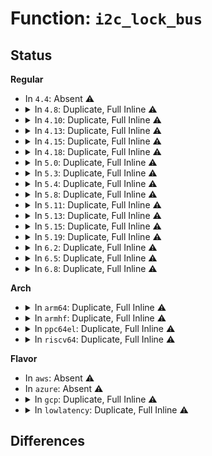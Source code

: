 # Function: <code>i2c_lock_bus</code>

## Status
<b>Regular</b>
<ul>
<li>
In <code>4.4</code>: Absent ⚠️
</li>
<li>
<details>
<summary>In <code>4.8</code>: Duplicate, Full Inline ⚠️</summary>

**Collision:** Static Duplication

**Inline:** Full

**Transformation:** False

**Instances:**

```
In drivers/mfd/88pm860x-i2c.c (ffffffff815d0460)
Location: include/linux/i2c.h:598
Inline: True
Inline callers:
  - drivers/mfd/88pm860x-i2c.c:pm860x_page_bulk_read
  - drivers/mfd/88pm860x-i2c.c:pm860x_page_reg_write
```
```
In drivers/i2c/i2c-core.c (ffffffff816da666)
Location: include/linux/i2c.h:598
Inline: True
Inline callers:
  - drivers/i2c/i2c-core.c:i2c_slave_register
  - drivers/i2c/i2c-core.c:i2c_smbus_xfer
  - drivers/i2c/i2c-core.c:i2c_transfer
```
</details>
</li>
<li>
<details>
<summary>In <code>4.10</code>: Duplicate, Full Inline ⚠️</summary>

**Collision:** Static Duplication

**Inline:** Full

**Transformation:** False

**Instances:**

```
In drivers/mfd/88pm860x-i2c.c (ffffffff815fd074)
Location: include/linux/i2c.h:620
Inline: True
Inline callers:
  - drivers/mfd/88pm860x-i2c.c:pm860x_page_bulk_read
  - drivers/mfd/88pm860x-i2c.c:pm860x_page_reg_write
```
```
In drivers/i2c/i2c-core.c (ffffffff8170beba)
Location: include/linux/i2c.h:620
Inline: True
Inline callers:
  - drivers/i2c/i2c-core.c:i2c_smbus_xfer
  - drivers/i2c/i2c-core.c:i2c_transfer
```
</details>
</li>
<li>
<details>
<summary>In <code>4.13</code>: Duplicate, Full Inline ⚠️</summary>

**Collision:** Static Duplication

**Inline:** Full

**Transformation:** False

**Instances:**

```
In drivers/mfd/88pm860x-i2c.c (ffffffff81610e14)
Location: include/linux/i2c.h:635
Inline: True
Inline callers:
  - drivers/mfd/88pm860x-i2c.c:pm860x_page_bulk_read
  - drivers/mfd/88pm860x-i2c.c:pm860x_page_reg_write
```
```
In drivers/i2c/i2c-core-base.c (ffffffff817208cc)
Location: include/linux/i2c.h:635
Inline: True
Inline callers:
  - drivers/i2c/i2c-core-base.c:i2c_transfer
```
```
In drivers/i2c/i2c-core-smbus.c (ffffffff81722ec6)
Location: include/linux/i2c.h:635
Inline: True
Inline callers:
  - drivers/i2c/i2c-core-smbus.c:i2c_smbus_xfer
```
</details>
</li>
<li>
<details>
<summary>In <code>4.15</code>: Duplicate, Full Inline ⚠️</summary>

**Collision:** Static Duplication

**Inline:** Full

**Transformation:** False

**Instances:**

```
In drivers/mfd/88pm860x-i2c.c (ffffffff816796a7)
Location: include/linux/i2c.h:637
Inline: True
Inline callers:
  - drivers/mfd/88pm860x-i2c.c:pm860x_page_bulk_read
  - drivers/mfd/88pm860x-i2c.c:pm860x_page_reg_write
```
```
In drivers/i2c/i2c-core-base.c (ffffffff81791c14)
Location: include/linux/i2c.h:637
Inline: True
Inline callers:
  - drivers/i2c/i2c-core-base.c:i2c_transfer
```
```
In drivers/i2c/i2c-core-smbus.c (ffffffff817942c6)
Location: include/linux/i2c.h:637
Inline: True
Inline callers:
  - drivers/i2c/i2c-core-smbus.c:i2c_smbus_xfer
```
</details>
</li>
<li>
<details>
<summary>In <code>4.18</code>: Duplicate, Full Inline ⚠️</summary>

**Collision:** Static Duplication

**Inline:** Full

**Transformation:** False

**Instances:**

```
In drivers/mfd/88pm860x-i2c.c (ffffffff816b515c)
Location: include/linux/i2c.h:726
Inline: True
Inline callers:
  - drivers/mfd/88pm860x-i2c.c:pm860x_page_bulk_read
  - drivers/mfd/88pm860x-i2c.c:pm860x_page_reg_write
```
```
In drivers/i2c/i2c-core-base.c (ffffffff817d45f8)
Location: include/linux/i2c.h:726
Inline: True
Inline callers:
  - drivers/i2c/i2c-core-base.c:i2c_transfer
```
```
In drivers/i2c/i2c-core-smbus.c (ffffffff817d6e2a)
Location: include/linux/i2c.h:726
Inline: True
Inline callers:
  - drivers/i2c/i2c-core-smbus.c:i2c_smbus_xfer
```
</details>
</li>
<li>
<details>
<summary>In <code>5.0</code>: Duplicate, Full Inline ⚠️</summary>

**Collision:** Static Duplication

**Inline:** Full

**Transformation:** False

**Instances:**

```
In drivers/mfd/88pm860x-i2c.c (ffffffff816d63bc)
Location: include/linux/i2c.h:734
Inline: True
Inline callers:
  - drivers/mfd/88pm860x-i2c.c:pm860x_page_bulk_read
  - drivers/mfd/88pm860x-i2c.c:pm860x_page_reg_write
```
```
In drivers/i2c/i2c-core-base.c (ffffffff817fb778)
Location: include/linux/i2c.h:734
Inline: True
Inline callers:
  - drivers/i2c/i2c-core-base.c:i2c_transfer
```
```
In drivers/i2c/i2c-core-smbus.c (ffffffff817fe1e5)
Location: include/linux/i2c.h:734
Inline: True
Inline callers:
  - drivers/i2c/i2c-core-smbus.c:i2c_smbus_xfer
```
</details>
</li>
<li>
<details>
<summary>In <code>5.3</code>: Duplicate, Full Inline ⚠️</summary>

**Collision:** Static Duplication

**Inline:** Full

**Transformation:** False

**Instances:**

```
In drivers/mfd/88pm860x-i2c.c (ffffffff81711b8c)
Location: include/linux/i2c.h:753
Inline: True
Inline callers:
  - drivers/mfd/88pm860x-i2c.c:pm860x_page_bulk_read
  - drivers/mfd/88pm860x-i2c.c:pm860x_page_reg_write
```
```
In drivers/i2c/i2c-core-base.c (ffffffff8183c518)
Location: include/linux/i2c.h:753
Inline: True
```
```
In drivers/i2c/i2c-core-smbus.c (ffffffff8183f3ec)
Location: include/linux/i2c.h:753
Inline: True
```
</details>
</li>
<li>
<details>
<summary>In <code>5.4</code>: Duplicate, Full Inline ⚠️</summary>

**Collision:** Static Duplication

**Inline:** Full

**Transformation:** False

**Instances:**

```
In drivers/mfd/88pm860x-i2c.c (ffffffff81735e8c)
Location: include/linux/i2c.h:753
Inline: True
Inline callers:
  - drivers/mfd/88pm860x-i2c.c:pm860x_page_bulk_read
  - drivers/mfd/88pm860x-i2c.c:pm860x_page_reg_write
```
```
In drivers/i2c/i2c-core-base.c (ffffffff8186df18)
Location: include/linux/i2c.h:753
Inline: True
```
```
In drivers/i2c/i2c-core-smbus.c (ffffffff81870d8c)
Location: include/linux/i2c.h:753
Inline: True
```
</details>
</li>
<li>
<details>
<summary>In <code>5.8</code>: Duplicate, Full Inline ⚠️</summary>

**Collision:** Static Duplication

**Inline:** Full

**Transformation:** False

**Instances:**

```
In drivers/mfd/88pm860x-i2c.c (ffffffff817f348c)
Location: include/linux/i2c.h:755
Inline: True
Inline callers:
  - drivers/mfd/88pm860x-i2c.c:pm860x_page_bulk_read
  - drivers/mfd/88pm860x-i2c.c:pm860x_page_reg_write
```
```
In drivers/i2c/i2c-core-base.c (ffffffff81941f8f)
Location: include/linux/i2c.h:755
Inline: True
Inline callers:
  - drivers/i2c/i2c-core-base.c:i2c_transfer
```
```
In drivers/i2c/i2c-core-smbus.c (ffffffff81944dc0)
Location: include/linux/i2c.h:755
Inline: True
```
</details>
</li>
<li>
<details>
<summary>In <code>5.11</code>: Duplicate, Full Inline ⚠️</summary>

**Collision:** Static Duplication

**Inline:** Full

**Transformation:** False

**Instances:**

```
In drivers/mfd/88pm860x-i2c.c (ffffffff818070ec)
Location: include/linux/i2c.h:763
Inline: True
Inline callers:
  - drivers/mfd/88pm860x-i2c.c:pm860x_page_bulk_read
  - drivers/mfd/88pm860x-i2c.c:pm860x_page_reg_write
```
```
In drivers/i2c/i2c-core-base.c (ffffffff819482df)
Location: include/linux/i2c.h:763
Inline: True
Inline callers:
  - drivers/i2c/i2c-core-base.c:i2c_transfer
```
```
In drivers/i2c/i2c-core-smbus.c (ffffffff8194ae00)
Location: include/linux/i2c.h:763
Inline: True
```
</details>
</li>
<li>
<details>
<summary>In <code>5.13</code>: Duplicate, Full Inline ⚠️</summary>

**Collision:** Static Duplication

**Inline:** Full

**Transformation:** False

**Instances:**

```
In drivers/mfd/88pm860x-i2c.c (ffffffff817ebd1c)
Location: include/linux/i2c.h:771
Inline: True
Inline callers:
  - drivers/mfd/88pm860x-i2c.c:pm860x_page_bulk_read
  - drivers/mfd/88pm860x-i2c.c:pm860x_page_reg_write
```
```
In drivers/i2c/i2c-core-base.c (ffffffff8192bc3f)
Location: include/linux/i2c.h:771
Inline: True
Inline callers:
  - drivers/i2c/i2c-core-base.c:i2c_transfer
```
```
In drivers/i2c/i2c-core-smbus.c (ffffffff8192e940)
Location: include/linux/i2c.h:771
Inline: True
```
</details>
</li>
<li>
<details>
<summary>In <code>5.15</code>: Duplicate, Full Inline ⚠️</summary>

**Collision:** Static Duplication

**Inline:** Full

**Transformation:** False

**Instances:**

```
In drivers/mfd/88pm860x-i2c.c (ffffffff8187889c)
Location: include/linux/i2c.h:780
Inline: True
Inline callers:
  - drivers/mfd/88pm860x-i2c.c:pm860x_page_bulk_read
  - drivers/mfd/88pm860x-i2c.c:pm860x_page_reg_write
```
```
In drivers/i2c/i2c-core-base.c (ffffffff819cedff)
Location: include/linux/i2c.h:780
Inline: True
Inline callers:
  - drivers/i2c/i2c-core-base.c:i2c_transfer
```
```
In drivers/i2c/i2c-core-smbus.c (ffffffff819d1b70)
Location: include/linux/i2c.h:780
Inline: True
```
</details>
</li>
<li>
<details>
<summary>In <code>5.19</code>: Duplicate, Full Inline ⚠️</summary>

**Collision:** Static Duplication

**Inline:** Full

**Transformation:** False

**Instances:**

```
In drivers/mfd/88pm860x-i2c.c (ffffffff819c0d0c)
Location: include/linux/i2c.h:789
Inline: True
Inline callers:
  - drivers/mfd/88pm860x-i2c.c:pm860x_page_bulk_read
  - drivers/mfd/88pm860x-i2c.c:pm860x_page_reg_write
```
```
In drivers/i2c/i2c-core-base.c (ffffffff81b30bb5)
Location: include/linux/i2c.h:789
Inline: True
Inline callers:
  - drivers/i2c/i2c-core-base.c:i2c_transfer
```
```
In drivers/i2c/i2c-core-smbus.c (ffffffff81b3414c)
Location: include/linux/i2c.h:789
Inline: True
```
```
In drivers/i2c/busses/i2c-designware-platdrv.c (ffffffff81b39adc)
Location: include/linux/i2c.h:789
Inline: True
Inline callers:
  - drivers/i2c/busses/i2c-designware-platdrv.c:dw_i2c_plat_resume
  - drivers/i2c/busses/i2c-designware-platdrv.c:dw_i2c_plat_suspend
```
</details>
</li>
<li>
<details>
<summary>In <code>6.2</code>: Duplicate, Full Inline ⚠️</summary>

**Collision:** Static Duplication

**Inline:** Full

**Transformation:** False

**Instances:**

```
In drivers/mfd/88pm860x-i2c.c (ffffffff81b3714c)
Location: include/linux/i2c.h:791
Inline: True
Inline callers:
  - drivers/mfd/88pm860x-i2c.c:pm860x_page_bulk_read
  - drivers/mfd/88pm860x-i2c.c:pm860x_page_reg_write
```
```
In drivers/i2c/i2c-core-base.c (ffffffff81cc54e5)
Location: include/linux/i2c.h:791
Inline: True
Inline callers:
  - drivers/i2c/i2c-core-base.c:i2c_transfer
```
```
In drivers/i2c/i2c-core-smbus.c (ffffffff81cc913d)
Location: include/linux/i2c.h:791
Inline: True
```
```
In drivers/i2c/busses/i2c-designware-platdrv.c (ffffffff81ccf46c)
Location: include/linux/i2c.h:791
Inline: True
Inline callers:
  - drivers/i2c/busses/i2c-designware-platdrv.c:dw_i2c_plat_resume
  - drivers/i2c/busses/i2c-designware-platdrv.c:dw_i2c_plat_suspend
```
</details>
</li>
<li>
<details>
<summary>In <code>6.5</code>: Duplicate, Full Inline ⚠️</summary>

**Collision:** Static Duplication

**Inline:** Full

**Transformation:** False

**Instances:**

```
In drivers/mfd/88pm860x-i2c.c (ffffffff81b8a5cc)
Location: include/linux/i2c.h:797
Inline: True
Inline callers:
  - drivers/mfd/88pm860x-i2c.c:pm860x_page_bulk_read
  - drivers/mfd/88pm860x-i2c.c:pm860x_page_reg_write
```
```
In drivers/i2c/i2c-core-base.c (ffffffff81d2d175)
Location: include/linux/i2c.h:797
Inline: True
Inline callers:
  - drivers/i2c/i2c-core-base.c:i2c_transfer
```
```
In drivers/i2c/i2c-core-smbus.c (ffffffff81d30e5d)
Location: include/linux/i2c.h:797
Inline: True
```
```
In drivers/i2c/busses/i2c-designware-platdrv.c (ffffffff81d3753c)
Location: include/linux/i2c.h:797
Inline: True
Inline callers:
  - drivers/i2c/busses/i2c-designware-platdrv.c:dw_i2c_plat_resume
  - drivers/i2c/busses/i2c-designware-platdrv.c:dw_i2c_plat_suspend
```
</details>
</li>
<li>
<details>
<summary>In <code>6.8</code>: Duplicate, Full Inline ⚠️</summary>

**Collision:** Static Duplication

**Inline:** Full

**Transformation:** False

**Instances:**

```
In drivers/mfd/88pm860x-i2c.c (ffffffff81bde4cc)
Location: include/linux/i2c.h:790
Inline: True
Inline callers:
  - drivers/mfd/88pm860x-i2c.c:pm860x_page_bulk_read
  - drivers/mfd/88pm860x-i2c.c:pm860x_page_reg_write
```
```
In drivers/i2c/i2c-core-base.c (ffffffff81de301e)
Location: include/linux/i2c.h:790
Inline: True
Inline callers:
  - drivers/i2c/i2c-core-base.c:i2c_transfer
```
```
In drivers/i2c/i2c-core-smbus.c (ffffffff81de6e8d)
Location: include/linux/i2c.h:790
Inline: True
```
```
In drivers/i2c/busses/i2c-designware-platdrv.c (ffffffff81ded7bc)
Location: include/linux/i2c.h:790
Inline: True
Inline callers:
  - drivers/i2c/busses/i2c-designware-platdrv.c:dw_i2c_plat_resume
  - drivers/i2c/busses/i2c-designware-platdrv.c:dw_i2c_plat_suspend
```
</details>
</li>
</ul>
<b>Arch</b>
<ul>
<li>
<details>
<summary>In <code>arm64</code>: Duplicate, Full Inline ⚠️</summary>

**Collision:** Static Duplication

**Inline:** Full

**Transformation:** False

**Instances:**

```
In drivers/mfd/88pm860x-i2c.c (ffff80001092d6f4)
Location: include/linux/i2c.h:753
Inline: True
Inline callers:
  - drivers/mfd/88pm860x-i2c.c:pm860x_page_bulk_read
  - drivers/mfd/88pm860x-i2c.c:pm860x_page_reg_write
```
```
In drivers/i2c/i2c-core-base.c (ffff800010ab17f0)
Location: include/linux/i2c.h:753
Inline: True
```
```
In drivers/i2c/i2c-core-smbus.c (ffff800010ab497c)
Location: include/linux/i2c.h:753
Inline: True
```
```
In drivers/i2c/i2c-core-slave.c (ffff800010ab64b8)
Location: include/linux/i2c.h:753
Inline: True
Inline callers:
  - drivers/i2c/i2c-core-slave.c:i2c_slave_unregister
  - drivers/i2c/i2c-core-slave.c:i2c_slave_register
```
```
In drivers/i2c/busses/i2c-sprd.c (ffff800010abc9a8)
Location: include/linux/i2c.h:753
Inline: True
Inline callers:
  - drivers/i2c/busses/i2c-sprd.c:sprd_i2c_resume_noirq
  - drivers/i2c/busses/i2c-sprd.c:sprd_i2c_suspend_noirq
```
</details>
</li>
<li>
<details>
<summary>In <code>armhf</code>: Duplicate, Full Inline ⚠️</summary>

**Collision:** Static Duplication

**Inline:** Full

**Transformation:** False

**Instances:**

```
In drivers/mfd/88pm860x-i2c.c (c0a0c0f0)
Location: include/linux/i2c.h:753
Inline: True
Inline callers:
  - drivers/mfd/88pm860x-i2c.c:pm860x_page_bulk_read
  - drivers/mfd/88pm860x-i2c.c:pm860x_page_reg_write
```
```
In drivers/i2c/i2c-core-base.c (c0b928ac)
Location: include/linux/i2c.h:753
Inline: True
```
```
In drivers/i2c/i2c-core-smbus.c (c0b95ba0)
Location: include/linux/i2c.h:753
Inline: True
```
```
In drivers/i2c/i2c-core-slave.c (c0b967a4)
Location: include/linux/i2c.h:753
Inline: True
Inline callers:
  - drivers/i2c/i2c-core-slave.c:i2c_slave_unregister
  - drivers/i2c/i2c-core-slave.c:i2c_slave_register
```
```
In drivers/i2c/busses/i2c-s3c2410.c (c0b9e134)
Location: include/linux/i2c.h:753
Inline: True
Inline callers:
  - drivers/i2c/busses/i2c-s3c2410.c:s3c24xx_i2c_resume_noirq
  - drivers/i2c/busses/i2c-s3c2410.c:s3c24xx_i2c_suspend_noirq
```
</details>
</li>
<li>
<details>
<summary>In <code>ppc64el</code>: Duplicate, Full Inline ⚠️</summary>

**Collision:** Static Duplication

**Inline:** Full

**Transformation:** False

**Instances:**

```
In drivers/char/tpm/tpm_i2c_infineon.c (c0000000009661d0)
Location: include/linux/i2c.h:753
Inline: True
Inline callers:
  - drivers/char/tpm/tpm_i2c_infineon.c:iic_tpm_write_generic
  - drivers/char/tpm/tpm_i2c_infineon.c:iic_tpm_read
```
```
In drivers/mfd/88pm860x-i2c.c (c0000000009cce4c)
Location: include/linux/i2c.h:753
Inline: True
Inline callers:
  - drivers/mfd/88pm860x-i2c.c:pm860x_page_bulk_read
  - drivers/mfd/88pm860x-i2c.c:pm860x_page_reg_write
```
```
In drivers/i2c/i2c-core-base.c (c000000000b94730)
Location: include/linux/i2c.h:753
Inline: True
```
```
In drivers/i2c/i2c-core-smbus.c (c000000000b98b68)
Location: include/linux/i2c.h:753
Inline: True
```
</details>
</li>
<li>
<details>
<summary>In <code>riscv64</code>: Duplicate, Full Inline ⚠️</summary>

**Collision:** Static Duplication

**Inline:** Full

**Transformation:** False

**Instances:**

```
In drivers/mfd/88pm860x-i2c.c (ffffffe0005a469c)
Location: include/linux/i2c.h:753
Inline: True
Inline callers:
  - drivers/mfd/88pm860x-i2c.c:pm860x_page_bulk_read
  - drivers/mfd/88pm860x-i2c.c:pm860x_page_reg_write
```
```
In drivers/i2c/i2c-core-base.c (ffffffe0006b9296)
Location: include/linux/i2c.h:753
Inline: True
```
```
In drivers/i2c/i2c-core-smbus.c (ffffffe0006bbe70)
Location: include/linux/i2c.h:753
Inline: True
```
</details>
</li>
</ul>
<b>Flavor</b>
<ul>
<li>
In <code>aws</code>: Absent ⚠️
</li>
<li>
In <code>azure</code>: Absent ⚠️
</li>
<li>
<details>
<summary>In <code>gcp</code>: Duplicate, Full Inline ⚠️</summary>

**Collision:** Static Duplication

**Inline:** Full

**Transformation:** False

**Instances:**

```
In drivers/mfd/88pm860x-i2c.c (ffffffff8172934c)
Location: include/linux/i2c.h:753
Inline: True
Inline callers:
  - drivers/mfd/88pm860x-i2c.c:pm860x_page_bulk_read
  - drivers/mfd/88pm860x-i2c.c:pm860x_page_reg_write
```
```
In drivers/i2c/i2c-core-base.c (ffffffff818620a8)
Location: include/linux/i2c.h:753
Inline: True
```
```
In drivers/i2c/i2c-core-smbus.c (ffffffff81864f1c)
Location: include/linux/i2c.h:753
Inline: True
```
```
In drivers/i2c/busses/i2c-amd-mp2-plat.c (ffffffff818689e0)
Location: include/linux/i2c.h:753
Inline: True
Inline callers:
  - drivers/i2c/busses/i2c-amd-mp2-plat.c:i2c_amd_remove
```
</details>
</li>
<li>
<details>
<summary>In <code>lowlatency</code>: Duplicate, Full Inline ⚠️</summary>

**Collision:** Static Duplication

**Inline:** Full

**Transformation:** False

**Instances:**

```
In drivers/mfd/88pm860x-i2c.c (ffffffff8174478c)
Location: include/linux/i2c.h:753
Inline: True
Inline callers:
  - drivers/mfd/88pm860x-i2c.c:pm860x_page_bulk_read
  - drivers/mfd/88pm860x-i2c.c:pm860x_page_reg_write
```
```
In drivers/i2c/i2c-core-base.c (ffffffff8187d308)
Location: include/linux/i2c.h:753
Inline: True
```
```
In drivers/i2c/i2c-core-smbus.c (ffffffff818801cc)
Location: include/linux/i2c.h:753
Inline: True
```
</details>
</li>
</ul>

## Differences
